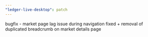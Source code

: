 ```yaml
---
"ledger-live-desktop": patch
---
```


bugfix - market page lag issue during navigation fixed + removal of duplicated breadcrumb on market details page
